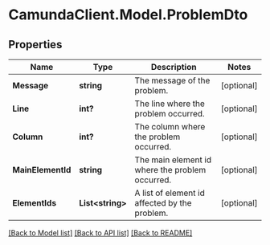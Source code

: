 # CamundaClient.Model.ProblemDto
## Properties

Name | Type | Description | Notes
------------ | ------------- | ------------- | -------------
**Message** | **string** | The message of the problem. | [optional] 
**Line** | **int?** | The line where the problem occurred. | [optional] 
**Column** | **int?** | The column where the problem occurred. | [optional] 
**MainElementId** | **string** | The main element id where the problem occurred. | [optional] 
**ElementIds** | **List&lt;string&gt;** | A list of element id affected by the problem. | [optional] 

[[Back to Model list]](../README.md#documentation-for-models) [[Back to API list]](../README.md#documentation-for-api-endpoints) [[Back to README]](../README.md)

